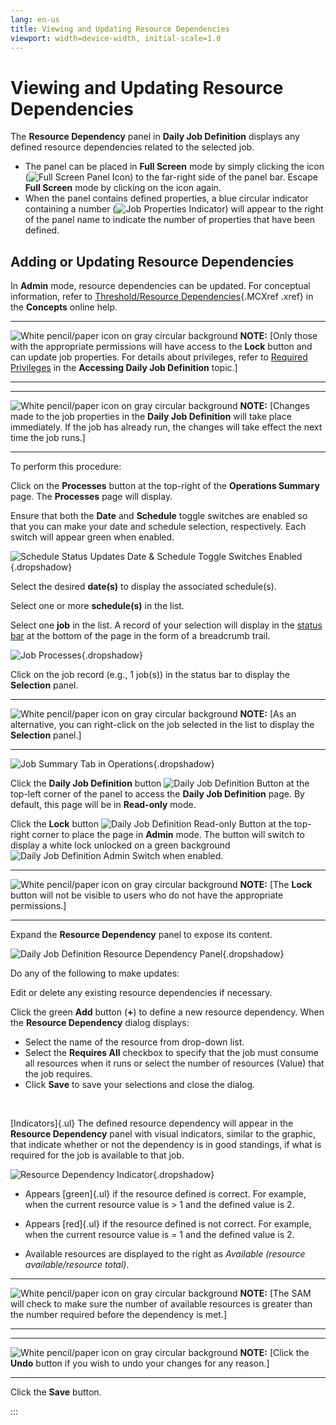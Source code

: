 ```yaml
---
lang: en-us
title: Viewing and Updating Resource Dependencies
viewport: width=device-width, initial-scale=1.0
---
```


# Viewing and Updating Resource Dependencies

The **Resource Dependency** panel in **Daily Job Definition** displays
any defined resource dependencies related to the selected job.

-   The panel can be placed in **Full Screen** mode by simply clicking
    the icon (![Full Screen Panel Icon     ](../../../Resources/Images/SM/Full-Screen-Mode-Icon.png "Full Screen Panel Icon"))
    to the far-right side of the panel bar. Escape **Full Screen** mode
    by clicking on the icon again.
-   When the panel contains defined properties, a blue circular
    indicator containing a number (![Job Properties     Indicator](../../../Resources/Images/SM/Daily-Job-Definition-Properties-Indicator.png "Job Properties Indicator"))
    will appear to the right of the panel name to indicate the number of
    properties that have been defined.



## Adding or Updating Resource Dependencies

In **Admin** mode, resource dependencies can be updated. For conceptual
information, refer to [Threshold/Resource Dependencies](../../Concepts/Threshold_Resource-Dependencies.md){.MCXref
.xref} in the **Concepts** online help.

  -------------------------------------------------------------------------------------------------------------------------------- ----------------------------------------------------------------------------------------------------------------------------------------------------------------------------------------------------------------------------------------------------------------------------------------------------------------------------
  ![White pencil/paper icon on gray circular background](../../../Resources/Images/note-icon(48x48).png "Note icon")   **NOTE:** [Only those with the appropriate permissions will have access to the **Lock** button and can update job properties. For details about privileges, refer to [Required Privileges](Accessing-Daily-Job-Definition.md#Required) in the **Accessing Daily Job Definition** topic.]
  -------------------------------------------------------------------------------------------------------------------------------- ----------------------------------------------------------------------------------------------------------------------------------------------------------------------------------------------------------------------------------------------------------------------------------------------------------------------------

  -------------------------------------------------------------------------------------------------------------------------------- --------------------------------------------------------------------------------------------------------------------------------------------------------------------------------------------------------------
  ![White pencil/paper icon on gray circular background](../../../Resources/Images/note-icon(48x48).png "Note icon")   **NOTE:** [Changes made to the job properties in the **Daily Job Definition** will take place immediately. If the job has already run, the changes will take effect the next time the job runs.]
  -------------------------------------------------------------------------------------------------------------------------------- --------------------------------------------------------------------------------------------------------------------------------------------------------------------------------------------------------------



To perform this procedure:

Click on the **Processes** button at the top-right of the **Operations
Summary** page. The **Processes** page will display.

Ensure that both the **Date** and **Schedule** toggle switches are
enabled so that you can make your date and schedule selection,
respectively. Each switch will appear green when enabled.

![Schedule Status Updates Date & Schedule Toggle Switches Enabled](../../../Resources/Images/SM/Schedule-Status-Update_Date&ScheduleToggles.png "Schedule Status Updates Date & Schedule Toggle Switches Enabled"){.dropshadow}

Select the desired **date(s)** to display the associated schedule(s).

Select one or more **schedule(s)** in the list.

Select one **job** in the list. A record of your selection will display
in the [status bar](SM-UI-Layout.md#Status) at the bottom of the
page in the form of a breadcrumb trail.

![Job Processes](../../../Resources/Images/SM/Job-ProcessesUNIX.png "Job Processes"){.dropshadow}

Click on the job record (e.g., 1 job(s)) in the status bar to display
the **Selection** panel.

  -------------------------------------------------------------------------------------------------------------------------------- ------------------------------------------------------------------------------------------------------------------------------------
  ![White pencil/paper icon on gray circular background](../../../Resources/Images/note-icon(48x48).png "Note icon")   **NOTE:** [As an alternative, you can right-click on the job selected in the list to display the **Selection** panel.]
  -------------------------------------------------------------------------------------------------------------------------------- ------------------------------------------------------------------------------------------------------------------------------------

![Job Summary Tab in Operations](../../../Resources/Images/SM/Job-Summary-Tab-(UNIX).png "Job Summary Tab in Operations"){.dropshadow}

Click the **Daily Job Definition** button ![Daily Job Definition Button](../../../Resources/Images/SM/Daily-Job-Definition-Button.png "Daily Job Definition Button")
at the top-left corner of the panel to access the **Daily Job
Definition** page. By default, this page will be in **Read-only** mode.

Click the **Lock** button ![Daily Job Definition Read-only Button](../../../Resources/Images/SM/Daily-Job-Definition-Read-only-Button.png "Daily Job Definition Read-only Button")
at the top-right corner to place the page in **Admin** mode. The button
will switch to display a white lock unlocked on a green background
![Daily Job Definition Admin Switch](../../../Resources/Images/SM/Daily-Job-Definition-Admin-Button.png "Daily Job Definition Admin Switch")
when enabled.

  -------------------------------------------------------------------------------------------------------------------------------- -----------------------------------------------------------------------------------------------------------------------
  ![White pencil/paper icon on gray circular background](../../../Resources/Images/note-icon(48x48).png "Note icon")   **NOTE:** [The **Lock** button will not be visible to users who do not have the appropriate permissions.]
  -------------------------------------------------------------------------------------------------------------------------------- -----------------------------------------------------------------------------------------------------------------------

Expand the **Resource Dependency** panel to expose its content.

![Daily Job Definition Resource Dependency Panel](../../../Resources/Images/SM/Daily-Job-Definition-Resource-Dependency-Panel.png "Daily Job Definition Resource Dependency Panel"){.dropshadow}

Do any of the following to make updates:

Edit or delete any existing resource dependencies if necessary.

Click the green **Add** button (**+**) to define a new resource
dependency. When the **Resource Dependency** dialog displays:

-   Select the name of the resource from drop-down list.
-   Select the **Requires All** checkbox to specify that the job must
    consume all resources when it runs or select the number of resources
    (Value) that the job requires.
-   Click **Save** to save your selections and close the dialog.

 

[Indicators]{.ul} 
The defined resource dependency will appear in the **Resource
Dependency** panel with visual indicators, similar to the graphic, that
indicate whether or not the dependency is in good standings, if what is
required for the job is available to that job.

![Resource Dependency Indicator](../../../Resources/Images/SM/Resource-Green-Indicator.png "Resource Depedency Indicator"){.dropshadow}

-   Appears [green]{.ul} if the resource defined is correct. For     example, when the current resource value is \> 1 and the defined
    value is 2.

-   Appears [red]{.ul} if the resource defined is not correct. For     example, when the current resource value is = 1 and the defined
    value is 2.

-   Available resources are displayed to the right as *Available
    (resource available/resource total)*.

  -------------------------------------------------------------------------------------------------------------------------------- -------------------------------------------------------------------------------------------------------------------------------------------------------------
  ![White pencil/paper icon on gray circular background](../../../Resources/Images/note-icon(48x48).png "Note icon")   **NOTE:** [The SAM will check to make sure the number of available resources is greater than the number required before the dependency is met.]
  -------------------------------------------------------------------------------------------------------------------------------- -------------------------------------------------------------------------------------------------------------------------------------------------------------

  -------------------------------------------------------------------------------------------------------------------------------- ----------------------------------------------------------------------------------------------------
  ![White pencil/paper icon on gray circular background](../../../Resources/Images/note-icon(48x48).png "Note icon")   **NOTE:** [Click the **Undo** button if you wish to undo your changes for any reason.]
  -------------------------------------------------------------------------------------------------------------------------------- ----------------------------------------------------------------------------------------------------

Click the **Save** button.




:::

 

